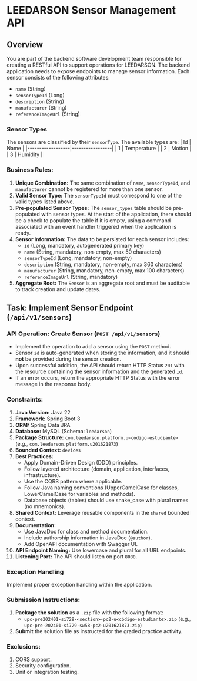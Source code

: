 # LEEDARSON Sensor Management API

## Overview

You are part of the backend software development team responsible for creating a RESTful API to support operations for LEEDARSON. The backend application needs to expose endpoints to manage sensor information. Each sensor consists of the following attributes:
- `name` (String)
- `sensorTypeId` (Long)
- `description` (String)
- `manufacturer` (String)
- `referenceImageUrl` (String)

### Sensor Types
The sensors are classified by their `sensorType`. The available types are:
| Id           | Name       |
|------------------|-----------------|
| 1    | Temperature             |
| 2         | Motion      |
| 3        | Humidity     |

### Business Rules:
1. **Unique Combination:** The same combination of `name`, `sensorTypeId`, and `manufacturer` cannot be registered for more than one sensor.
2. **Valid Sensor Type:** The `sensorTypeId` must correspond to one of the valid types listed above.
3. **Pre-populated Sensor Types:** The `sensor_types` table should be pre-populated with sensor types. At the start of the application, there should be a check to populate the table if it is empty, using a command associated with an event handler triggered when the application is ready.
4. **Sensor Information:** The data to be persisted for each sensor includes:
    - `id` (Long, mandatory, autogenerated primary key)
    - `name` (String, mandatory, non-empty, max 50 characters)
    - `sensorTypeId` (Long, mandatory, non-empty)
    - `description` (String, mandatory, non-empty, max 360 characters)
    - `manufacturer` (String, mandatory, non-empty, max 100 characters)
    - `referenceImageUrl` (String, mandatory)
5. **Aggregate Root:** The `Sensor` is an aggregate root and must be auditable to track creation and update dates.

## Task: Implement Sensor Endpoint (`/api/v1/sensors`)

### API Operation: Create Sensor (`POST /api/v1/sensors`)

- Implement the operation to add a sensor using the `POST` method.
- Sensor `id` is auto-generated when storing the information, and it should **not** be provided during the sensor creation.
- Upon successful addition, the API should return HTTP Status `201` with the resource containing the sensor information and the generated `id`.
- If an error occurs, return the appropriate HTTP Status with the error message in the response body.

### Constraints:
1. **Java Version:** Java 22
2. **Framework:** Spring Boot 3
3. **ORM:** Spring Data JPA
4. **Database:** MySQL (Schema: `leedarson`)
5. **Package Structure:** `com.leedarson.platform.u<código-estudiante>` (e.g., `com.leedarson.platform.u201621873`)
6. **Bounded Context:** `devices`
7. **Best Practices:**
    - Apply Domain-Driven Design (DDD) principles.
    - Follow layered architecture (domain, application, interfaces, infrastructure).
    - Use the CQRS pattern where applicable.
    - Follow Java naming conventions (UpperCamelCase for classes, LowerCamelCase for variables and methods).
    - Database objects (tables) should use snake_case with plural names (no mnemonics).
8. **Shared Context:** Leverage reusable components in the `shared` bounded context.
9. **Documentation:**
    - Use JavaDoc for class and method documentation.
    - Include authorship information in JavaDoc (`@author`).
    - Add OpenAPI documentation with Swagger UI.
10. **API Endpoint Naming:** Use lowercase and plural for all URL endpoints.
11. **Listening Port:** The API should listen on port `8080`.

### Exception Handling
Implement proper exception handling within the application.

### Submission Instructions:
1. **Package the solution** as a `.zip` file with the following format:
    - `upc-pre202401-si729-<section>-pc2-u<código-estudiante>.zip` (e.g., `upc-pre-202401-si729-sw58-pc2-u201621873.zip`)
2. **Submit** the solution file as instructed for the graded practice activity.

### Exclusions:
1. CORS support.
2. Security configuration.
3. Unit or integration testing.
